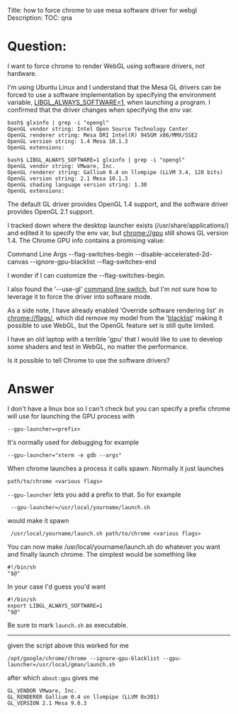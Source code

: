 Title: how to force chrome to use mesa software driver for webgl
Description:
TOC: qna

# Question:

I want to force chrome to render WebGL using software drivers, not hardware.

I'm using Ubuntu Linux and I understand that the Mesa GL drivers can be forced to use a software implementation by specifying the environment variable, [LIBGL_ALWAYS_SOFTWARE=1][1], when launching a program. I confirmed that the driver changes when specifying the env var.

    bash$ glxinfo | grep -i "opengl"
    OpenGL vendor string: Intel Open Source Technology Center
    OpenGL renderer string: Mesa DRI Intel(R) 945GM x86/MMX/SSE2
    OpenGL version string: 1.4 Mesa 10.1.3
    OpenGL extensions:

    bash$ LIBGL_ALWAYS_SOFTWARE=1 glxinfo | grep -i "opengl"
    OpenGL vendor string: VMware, Inc.
    OpenGL renderer string: Gallium 0.4 on llvmpipe (LLVM 3.4, 128 bits)
    OpenGL version string: 2.1 Mesa 10.1.3
    OpenGL shading language version string: 1.30
    OpenGL extensions:


The default GL driver provides OpenGL 1.4 support, and the software driver provides OpenGL 2.1 support. 

I tracked down where the desktop launcher exists (/usr/share/applications/) and edited it to specify the env var, but <a href="chrome://gpu">chrome://gpu</a> still shows GL version 1.4. The Chrome GPU info contains a promising value:

Command Line Args --flag-switches-begin --disable-accelerated-2d-canvas --ignore-gpu-blacklist --flag-switches-end

I wonder if I can customize the --flag-switches-begin.

I also found the '--use-gl' [command line switch][2], but I'm not sure how to leverage it to force the driver into software mode. 

As a side note, I have already enabled 'Override software rendering list' in <a href="chrome://flags/">chrome://flags/</a>, which did remove my model from the '[blacklist][3]' making it possible to use WebGL, but the OpenGL feature set is still quite limited.

I have an old laptop with a terrible 'gpu' that I would like to use to develop some shaders and test in WebGL, no matter the performance.

Is it possible to tell Chrome to use the software drivers?


  [1]: http://www.mesa3d.org/envvars.html
  [2]: http://peter.sh/experiments/chromium-command-line-switches/
  [3]: http://borninbronx.wordpress.com/2012/11/08/chrome-on-linux-with-webgl-and-all-the-hardware-acceleration-stuff/#comment-55

# Answer

I don't have a linux box so I can't check but you can specify a prefix chrome will use for launching the GPU process with

    --gpu-launcher=<prefix>

It's normally used for debugging for example

    --gpu-launcher="xterm -e gdb --args"

When chrome launches a process it calls spawn. Normally it just launches

    path/to/chrome <various flags>

`--gpu-launcher` lets you add a prefix to that. So for example 

     --gpu-launcher=/usr/local/yourname/launch.sh 

would make it spawn 

     /usr/local/yourname/launch.sh path/to/chrome <various flags>

You can now make /usr/local/yourname/launch.sh do whatever you want and finally launch chrome. The simplest would be something like 

    #!/bin/sh
    "$@"

In your case I'd guess you'd want 

    #!/bin/sh
    export LIBGL_ALWAYS_SOFTWARE=1
    "$@"

Be sure to mark `launch.sh` as executable.

---

given the script above this worked for me

    /opt/google/chrome/chrome --ignore-gpu-blacklist --gpu-launcher=/usr/local/gman/launch.sh

after which `about:gpu` gives me

    GL_VENDOR VMware, Inc.
    GL_RENDERER Gallium 0.4 on llvmpipe (LLVM 0x301)
    GL_VERSION 2.1 Mesa 9.0.3
